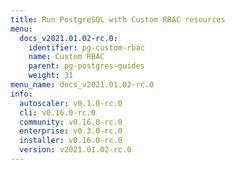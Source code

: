 ```yaml
---
title: Run PostgreSQL with Custom RBAC resources
menu:
  docs_v2021.01.02-rc.0:
    identifier: pg-custom-rbac
    name: Custom RBAC
    parent: pg-postgres-guides
    weight: 31
menu_name: docs_v2021.01.02-rc.0
info:
  autoscaler: v0.1.0-rc.0
  cli: v0.16.0-rc.0
  community: v0.16.0-rc.0
  enterprise: v0.3.0-rc.0
  installer: v0.16.0-rc.0
  version: v2021.01.02-rc.0
---
```


